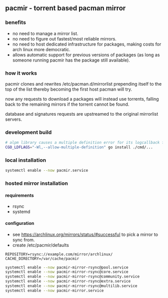 ## pacmir - torrent based pacman mirror

### benefits
- no need to manage a mirror list.
- no need to figure out fastest/most reliable mirrors.
- no need to host dedicated infrastructure for packages, making costs for arch linux more democratic.
- allows automatic support for previous versions of packages (as long as someone running pacmir has the package still available).

### how it works
pacmir clones and rewrites /etc/pacman.d/mirrorlist prepending itself to the top of the list
thereby becoming the first host pacman will try.

now any requests to download a packages will instead use torrents, falling back to the remaining
mirrors if the torrent cannot be found.

database and signatures requests are upstreamed to the original mirrorlist servers.

### development build
```bash
# alpm library causes a multiple definition error for its logcallback function.
CGO_LDFLAGS="-Wl,--allow-multiple-definition" go install ./cmd/...
```

### local installation
```bash
systemctl enable --now pacmir.service
```

### hosted mirror installation
#### requirements
- rsync
- systemd

#### configuration
- see https://archlinux.org/mirrors/status/#successful to pick a mirror to sync from.
- create /etc/pacmir/defaults
```environment
REPOSITORY=rsync://example.com/mirror/archlinux/
CACHE_DIRECTORY=/var/cache/pacmir
```

```bash
systemctl enable --now pacmir-mirror-rsync@pool.service
systemctl enable --now pacmir-mirror-rsync@core.service
systemctl enable --now pacmir-mirror-rsync@community.service
systemctl enable --now pacmir-mirror-rsync@extra.service
systemctl enable --now pacmir-mirror-rsync@multilib.service
systemctl enable --now pacmir-mirror.service
```